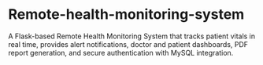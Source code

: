# Remote-health-monitoring-system
A Flask-based Remote Health Monitoring System that tracks patient vitals in real time, provides alert notifications, doctor and patient dashboards, PDF report generation, and secure authentication with MySQL integration.
